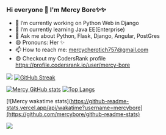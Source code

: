 ### Hi everyone 👋 I'm Mercy Bore✨✨
- 🔭 I’m currently working on  Python Web in Django
- 🌱 I’m currently learning Java EE(Enterprise)
- 💬 Ask me about Python, Flask, Django, Angular, PostGres
- 😄 Pronouns: Her ✨
- 📫 How to reach me: mercycherotich757@gmail.com
- 😄 Checkout my CodersRank profile https://profile.codersrank.io/user/mercy-bore

<!--
**macc254/macc254** is a ✨ _special_ ✨ repository because its `README.md` (this file) appears on your GitHub profile.

Here are some ideas to get you started:

- 🔭 I’m currently working on ...
- 🌱 I’m currently learning ...
- 👯 I’m looking to collaborate on ...
- 🤔 I’m looking for help with ...
- 💬 Ask me about ...
- 📫 How to reach me: ...
- 😄 Pronouns: ...
- ⚡ Fun fact: ...
-->
[![](https://raw.githubusercontent.com/mercy-bore/mercy-bore/main/chat.svg?token=AAABPWFQB3UQVH67GAPKNRLAXLBQG)](https://twitter.com/@mercybore3)
[![GitHub Streak](https://github-readme-streak-stats.herokuapp.com?user=mercy-bore&theme=jolly&date_format=M%20j%5B%2C%20Y%5D)](https://git.io/streak-stats)

<!-- [![wakatime](https://wakatime.com/badge/user/b44b1356-dee7-4791-a127-91e80dac6093.svg)](https://wakatime.com/@b44b1356-dee7-4791-a127-91e80dac6093)  -->

[![Mercy GitHub stats](https://github-readme-stats.vercel.app/api?username=mercy-bore&show_icons=true&theme=radical&count_private=true)](https://github.com/mercy-bore/github-readme-stats) [![Top Langs](https://github-readme-stats.vercel.app/api/top-langs/?username=mercy-bore&layout=compact)](https://github.com/mercy-bore/github-readme-stats)

[![Mercy wakatime stats](https://github-readme-stats.vercel.app/api/wakatime?username=mercybore](https://github.com/mercybore/github-readme-stats)  




<!-- <a href="https://wakatime.com"><img height=400px src="https://wakatime.com/share/@CyberBoolean/70badf7b-de41-497e-9241-6c2f3a80dfb2.png" /></a> !-->


<a href="https://hits.seeyoufarm.com"><img src="https://hits.seeyoufarm.com/api/count/incr/badge.svg?url=https%3A%2F%2Fgithub.com%2Fmercy-bore%2Fhit-counter&count_bg=%2379C83D&title_bg=%23555555&icon=&icon_color=%23E7E7E7&title=hits&edge_flat=false"/></a>

